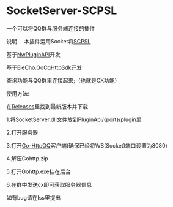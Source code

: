 # SocketServer-SCPSL
一个可以将QQ群与服务端连接的插件


说明：
本插件运用Socket将[SCPSL](scpslgame.com)

基于[NwPluginAPI](https://github.com/northwood-studios/NwPluginAPI/)开发

基于[EleCho.GoCqHttpSdk](https://github.com/OrgEleCho/EleCho.GoCqHttpSdk)开发

查询功能与QQ群里连接起来;（也就是CX功能）



使用方法:


在[Releases](https://github.com/NLK-TeamOffice/SocketServer-SCPSL/releases/)里找到最新版本并下载


1.将SocketServer.dll文件放到PluginApi/{port}/plugin里


2.打开服务器


3.打开[Go-HttpQQ](https://docs.go-cqhttp.org/)客户端(确保已经将WS(Socket)端口设置为8080)


4.解压Gohttp.zip


5.打开Gohttp.exe挂在后台 


6.在群中发送cx即可获取服务器信息




如有bug请在Iss里提出
